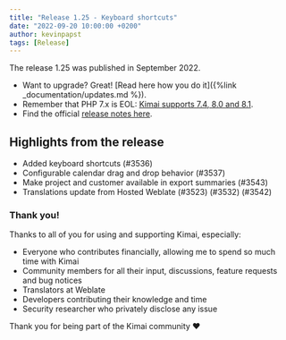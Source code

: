 ```yaml
---
title: "Release 1.25 - Keyboard shortcuts"
date: "2022-09-20 10:00:00 +0200"
author: kevinpapst
tags: [Release]
---
```


The release 1.25 was published in September 2022.

- Want to upgrade? Great! [Read here how you do it]({%link _documentation/updates.md %}).
- Remember that PHP 7.x is EOL: [Kimai supports 7.4, 8.0 and 8.1](https://www.kimai.org/blog/2021/sunsetting-php-7/).
- Find the official [release notes here](https://github.com/kevinpapst/kimai2/releases/tag/1.25.0).

## Highlights from the release

- Added keyboard shortcuts (#3536)
- Configurable calendar drag and drop behavior (#3537)
- Make project and customer available in export summaries (#3543)
- Translations update from Hosted Weblate (#3523) (#3532) (#3542)

### Thank you!

Thanks to all of you for using and supporting Kimai, especially:
- Everyone who contributes financially, allowing me to spend so much time with Kimai
- Community members for all their input, discussions, feature requests and bug notices
- Translators at Weblate
- Developers contributing their knowledge and time
- Security researcher who privately disclose any issue

Thank you for being part of the Kimai community ❤️
